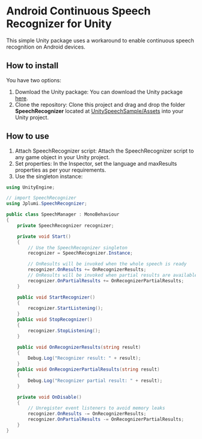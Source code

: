 # Android Continuous Speech Recognizer for Unity
This simple Unity package uses a workaround to enable continuous speech recognition on Android devices.

## How to install
You have two options:
1. Download the Unity package: You can download the Unity package [here](https://github.com/jplumi/UnityAndroidContinuousSpeechRecognition/releases/tag/v0.1.0-alpha).
2. Clone the repository: Clone this project and drag and drop the folder **SpeechRecognizer** located
at [UnitySpeechSample/Assets](https://github.com/jplumi/UnityAndroidContinuousSpeechRecognition/tree/main/UnitySpeechSample/Assets) into your Unity project.

## How to use
1. Attach SpeechRecognizer script: Attach the SpeechRecognizer script to any game object in your Unity project.
2. Set properties: In the Inspector, set the language and maxResults properties as per your requirements.
3. Use the singleton instance:
``` c#
using UnityEngine;

// import SpeechRecognizer
using Jplumi.SpeechRecognizer;

public class SpeechManager : MonoBehaviour
{
    private SpeechRecognizer recognizer;

    private void Start()
    {
        // Use the SpeechRecognizer singleton
        recognizer = SpeechRecognizer.Instance;

        // OnResults will be invoked when the whole speech is ready
        recognizer.OnResults += OnRecognizerResults;
        // OnResults will be invoked when partial results are available
        recognizer.OnPartialResults += OnRecognizerPartialResults;
    }

    public void StartRecognizer()
    {
        recognizer.StartListening();
    }
    public void StopRecognizer()
    {
        recognizer.StopListening();
    }

    public void OnRecognizerResults(string result)
    {
        Debug.Log("Recognizer result: " + result);
    }
    public void OnRecognizerPartialResults(string result)
    {
        Debug.Log("Recognizer partial result: " + result);
    }

    private void OnDisable()
    {
        // Unregister event listeners to avoid memory leaks
        recognizer.OnResults -= OnRecognizerResults;
        recognizer.OnPartialResults -= OnRecognizerPartialResults;
    }
}
```
